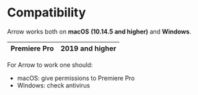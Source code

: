 # Compatibility

Arrow works both on **macOS** **(10.14.5 and higher)** and **Windows**.

| **Premiere Pro** | **2019 and higher** |
| ---------------- | ------------------- |

For Arrow to work one should:

* macOS: give permissions to Premiere Pro
* Windows: check antivirus

